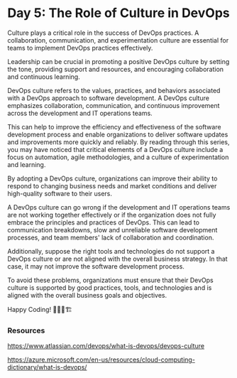 # Day 5: The Role of Culture in DevOps

Culture plays a critical role in the success of DevOps practices. A collaboration, communication, and experimentation culture are essential for teams to implement DevOps practices effectively.

Leadership can be crucial in promoting a positive DevOps culture by setting the tone, providing support and resources, and encouraging collaboration and continuous learning.

DevOps culture refers to the values, practices, and behaviors associated with a DevOps approach to software development. A DevOps culture emphasizes collaboration, communication, and continuous improvement across the development and IT operations teams. 

This can help to improve the efficiency and effectiveness of the software development process and enable organizations to deliver software updates and improvements more quickly and reliably. By reading through this series, you may have noticed that critical elements of a DevOps culture include a focus on automation, agile methodologies, and a culture of experimentation and learning.

By adopting a DevOps culture, organizations can improve their ability to respond to changing business needs and market conditions and deliver high-quality software to their users.

A DevOps culture can go wrong if the development and IT operations teams are not working together effectively or if the organization does not fully embrace the principles and practices of DevOps. This can lead to communication breakdowns, slow and unreliable software development processes, and team members' lack of collaboration and coordination. 

Additionally, suppose the right tools and technologies do not support a DevOps culture or are not aligned with the overall business strategy. In that case, it may not improve the software development process. 

To avoid these problems, organizations must ensure that their DevOps culture is supported by good practices, tools, and technologies and is aligned with the overall business goals and objectives.

Happy Coding! 👨🏽‍🚒🏗

### Resources
https://www.atlassian.com/devops/what-is-devops/devops-culture

https://azure.microsoft.com/en-us/resources/cloud-computing-dictionary/what-is-devops/
